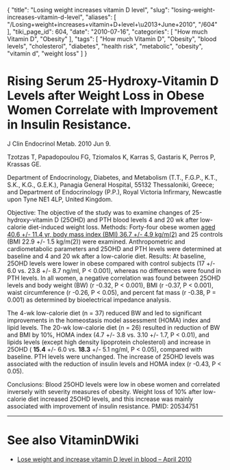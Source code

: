 {
    "title": "Losing weight increases vitamin D level",
    "slug": "losing-weight-increases-vitamin-d-level",
    "aliases": [
        "/Losing+weight+increases+vitamin+D+level+\u2013+June+2010",
        "/604"
    ],
    "tiki_page_id": 604,
    "date": "2010-07-16",
    "categories": [
        "How much Vitamin D",
        "Obesity"
    ],
    "tags": [
        "How much Vitamin D",
        "Obesity",
        "blood levels",
        "cholesterol",
        "diabetes",
        "health risk",
        "metabolic",
        "obesity",
        "vitamin d",
        "weight loss"
    ]
}


# Rising Serum 25-Hydroxy-Vitamin D Levels after Weight Loss in Obese Women Correlate with Improvement in Insulin Resistance.

J Clin Endocrinol Metab. 2010 Jun 9. 

Tzotzas T, Papadopoulou FG, Tziomalos K, Karras S, Gastaris K, Perros P, Krassas GE.

Department of Endocrinology, Diabetes, and Metabolism (T.T., F.G.P., K.T., S.K., K.G., G.E.K.), Panagia General Hospital, 55132 Thessaloniki, Greece; and Department of Endocrinology (P.P.), Royal Victoria Infirmary, Newcastle upon Tyne NE1 4LP, United Kingdom.

Objective: The objective of the study was to examine changes of 25-hydroxy-vitamin D (25OHD) and PTH blood levels 4 and 20 wk after low-calorie diet-induced weight loss. Methods: Forty-four obese women [aged 40.6 +/- 11.4 yr, body mass index (BMI) 36.7 +/- 4.9 kg/m(2)](aged%2040.6%20+/-%2011.4%20yr,%20body%20mass%20index%20(BMI)%2036.7%20+/-%204.9%20kg/m(2)) and 25 controls (BMI 22.9 +/- 1.5 kg/m(2)) were examined. Anthropometric and cardiometabolic parameters and 25OHD and PTH levels were determined at baseline and 4 and 20 wk after a low-calorie diet. Results: At baseline, 25OHD levels were lower in obese compared with control subjects (17 +/- 6.0 vs. 23.8 +/- 8.7 ng/ml, P < 0.001), whereas no differences were found in PTH levels. In all women, a negative correlation was found between 25OHD levels and body weight (BW) (r -0.32, P < 0.001), BMI (r -0.37, P < 0.001), waist circumference (r -0.26, P < 0.05), and percent fat mass (r -0.38, P = 0.001) as determined by bioelectrical impedance analysis. 

The 4-wk low-calorie diet (n = 37) reduced BW and led to significant improvements in the homeostasis model assessment (HOMA) index and lipid levels. The 20-wk low-calorie diet (n = 26) resulted in reduction of BW and BMI by 10%, HOMA index (4.7 +/- 3.8 vs. 3.10 +/- 1.7, P < 0.01), and lipids levels (except high density lipoprotein cholesterol) and increase in 25OHD ( **15.4** +/- 6.0 vs.  **18.3**  +/- 5.1 ng/ml, P < 0.05), compared with baseline. PTH levels were unchanged. The increase of 25OHD levels was associated with the reduction of insulin levels and HOMA index (r -0.43, P < 0.05). 

Conclusions: Blood 25OHD levels were low in obese women and correlated inversely with severity measures of obesity. Weight loss of 10% after low-calorie diet increased 25OHD levels, and this increase was mainly associated with improvement of insulin resistance. PMID: 20534751 

- - - - - - 

# See also VitaminDWiki

* [Lose weight and increase vitamin D level in blood – April 2010](/posts/lose-weight-and-increase-vitamin-d-level-in-blood)